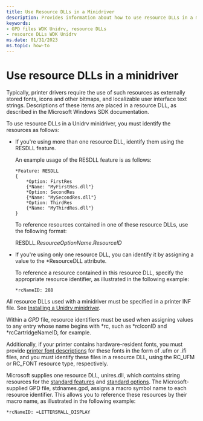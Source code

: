 ```yaml
---
title: Use Resource DLLs in a Minidriver
description: Provides information about how to use resource DLLs in a minidriver.
keywords:
- GPD files WDK Unidrv, resource DLLs
- resource DLLs WDK Unidrv
ms.date: 01/31/2023
ms.topic: how-to
---
```


# Use resource DLLs in a minidriver

Typically, printer drivers require the use of such resources as externally stored fonts, icons and other bitmaps, and localizable user interface text strings. Descriptions of these items are placed in a resource DLL, as described in the Microsoft Windows SDK documentation.

To use resource DLLs in a Unidrv minidriver, you must identify the resources as follows:

- If you're using more than one resource DLL, identify them using the RESDLL feature.

    An example usage of the RESDLL feature is as follows:

    ```GPD
    *Feature: RESDLL
    {
        *Option: FirstRes
        {*Name: "MyFirstRes.dll"}
        *Option: SecondRes
        {*Name: "MySecondRes.dll"}
        *Option: ThirdRes
        {*Name: "MyThirdRes.dll"}
    }
    ```

    To reference resources contained in one of these resource DLLs, use the following format:

    RESDLL.*ResourceOptionName*.*ResourceID*

- If you're using only one resource DLL, you can identify it by assigning a value to the \*ResourceDLL attribute.

    To reference a resource contained in this resource DLL, specify the appropriate resource identifier, as illustrated in the following example:

    ```GPD
    *rcNameID: 288
    ```

All resource DLLs used with a minidriver must be specified in a printer INF file. See [Installing a Unidrv minidriver](installing-a-unidrv-minidriver.md).

Within a *GPD* file, resource identifiers must be used when assigning values to any entry whose name begins with \*rc, such as \*rcIconID and \*rcCartridgeNameID, for example.

Additionally, if your printer contains hardware-resident fonts, you must provide [printer font descriptions](printer-font-descriptions.md) for these fonts in the form of .ufm or .ifi files, and you must identify these files in a resource DLL, using the RC\_UFM or RC\_FONT resource type, respectively.

Microsoft supplies one resource DLL, unires.dll, which contains string resources for the [standard features](standard-features.md) and [standard options](standard-options.md). The Microsoft-supplied GPD file, stdnames.gpd, assigns a macro symbol name to each resource identifier. This allows you to reference these resources by their macro name, as illustrated in the following example:

```GPD
*rcNameID: =LETTERSMALL_DISPLAY
```
